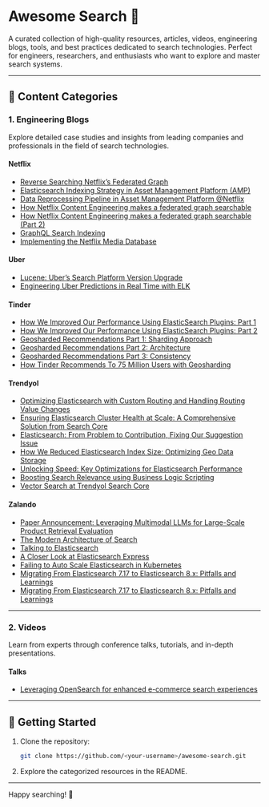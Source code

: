# Awesome Search 🚀

A curated collection of high-quality resources, articles, videos, engineering blogs, tools, and best practices dedicated to search technologies. Perfect for engineers, researchers, and enthusiasts who want to explore and master search systems.

---

## 📂 Content Categories

### 1. Engineering Blogs
Explore detailed case studies and insights from leading companies and professionals in the field of search technologies.

#### Netflix
- [Reverse Searching Netflix’s Federated Graph](https://netflixtechblog.com/reverse-searching-netflixs-federated-graph-222ac5d23576)
- [Elasticsearch Indexing Strategy in Asset Management Platform (AMP)](https://netflixtechblog.com/elasticsearch-indexing-strategy-in-asset-management-platform-amp-99332231e541)
- [Data Reprocessing Pipeline in Asset Management Platform @Netflix](https://netflixtechblog.com/data-reprocessing-pipeline-in-asset-management-platform-netflix-46fe225c35c9)
- [How Netflix Content Engineering makes a federated graph searchable](https://netflixtechblog.com/how-netflix-content-engineering-makes-a-federated-graph-searchable-5c0c1c7d7eaf)
- [How Netflix Content Engineering makes a federated graph searchable (Part 2)](https://netflixtechblog.com/how-netflix-content-engineering-makes-a-federated-graph-searchable-part-2-49348511c06c)
- [GraphQL Search Indexing](https://netflixtechblog.com/graphql-search-indexing-334c92e0d8d5)
- [Implementing the Netflix Media Database](https://netflixtechblog.com/implementing-the-netflix-media-database-53b5a840b42a)

#### Uber
- [Lucene: Uber’s Search Platform Version Upgrade](https://www.uber.com/en-TR/blog/lucene-version-upgrade/)
- [Engineering Uber Predictions in Real Time with ELK](https://www.uber.com/blog/elk/)
  
#### Tinder
- [How We Improved Our Performance Using ElasticSearch Plugins: Part 1](https://medium.com/tinder/how-we-improved-our-performance-using-elasticsearch-plugins-part-1-b0850a7e5224)
- [How We Improved Our Performance Using ElasticSearch Plugins: Part 2](https://medium.com/tinder/how-we-improved-our-performance-using-elasticsearch-plugins-part-2-b051da2ee85b)
- [Geosharded Recommendations Part 1: Sharding Approach](https://medium.com/tinder/geosharded-recommendations-part-1-sharding-approach-d5d54e0ec77a)
- [Geosharded Recommendations Part 2: Architecture](https://medium.com/tinder/geosharded-recommendations-part-2-architecture-3396a8a7efb)
- [Geosharded Recommendations Part 3: Consistency](https://medium.com/tinder/geosharded-recommendations-part-3-consistency-2d2cb2f0594b)
- [How Tinder Recommends To 75 Million Users with Geosharding](https://blog.bytebytego.com/p/how-tinder-recommends-to-75-million)
  
#### Trendyol
- [Optimizing Elasticsearch with Custom Routing and Handling Routing Value Changes](https://medium.com/trendyol-tech/optimizing-elasticsearch-with-custom-routing-and-handling-routing-value-changes-25e5b0202c0c)
- [Ensuring Elasticsearch Cluster Health at Scale: A Comprehensive Solution from Search Core](https://medium.com/trendyol-tech/ensuring-elasticsearch-cluster-health-at-scale-a-comprehensive-solution-from-search-core-1b4be52adc06)
- [Elasticsearch: From Problem to Contribution, Fixing Our Suggestion Issue](https://medium.com/trendyol-tech/elasticsearch-from-problem-to-contribution-fixing-our-suggestion-issue-50a621c0b7ab)
- [How We Reduced Elasticsearch Index Size: Optimizing Geo Data Storage](https://medium.com/trendyol-tech/how-we-reduced-elasticsearch-index-size-optimizing-geo-data-storage-70b441e1e3d2)
- [Unlocking Speed: Key Optimizations for Elasticsearch Performance](https://medium.com/trendyol-tech/unlocking-speed-key-optimizations-for-elasticsearch-performance-20af2cb4ac87)
- [Boosting Search Relevance using Business Logic Scripting](https://medium.com/trendyol-tech/boosting-search-relevance-using-business-logic-scripting-b1620f2a4e90)
- [Vector Search at Trendyol Search Core](https://medium.com/trendyol-tech/vector-search-at-trendyol-search-core-42e52f9c7bb9)

#### Zalando
- [Paper Announcement: Leveraging Multimodal LLMs for Large-Scale Product Retrieval Evaluation](https://engineering.zalando.com/posts/2024/11/llm-as-a-judge-relevance-assessment-paper-announcement.html)
- [The Modern Architecture of Search](https://engineering.zalando.com/posts/2017/06/the-modern-architecture-of-search.html)
- [Talking to Elasticsearch](https://engineering.zalando.com/posts/2016/12/get-your-application-or-cluster-talking-to-elasticsearch.html)
- [A Closer Look at Elasticsearch Express](https://engineering.zalando.com/posts/2016/11/a-closer-look-at-elasticsearch-express.html)
- [Failing to Auto Scale Elasticsearch in Kubernetes](https://engineering.zalando.com/posts/2024/06/failing-to-auto-scale-elasticsearch-in-kubernetes.html)
- [Migrating From Elasticsearch 7.17 to Elasticsearch 8.x: Pitfalls and Learnings](https://engineering.zalando.com/posts/2023/11/migrating-from-elasticsearch-7-to-8-learnings.html)
- [Migrating From Elasticsearch 7.17 to Elasticsearch 8.x: Pitfalls and Learnings](https://engineering.zalando.com/posts/2023/11/migrating-from-elasticsearch-7-to-8-learnings.html)

---

### 2. Videos
Learn from experts through conference talks, tutorials, and in-depth presentations.

#### Talks
- [Leveraging OpenSearch for enhanced e-commerce search experiences](https://www.youtube.com/watch?v=GpkHEDpoDRA&t)

---

## 🔗 Getting Started

1. Clone the repository:
   ```bash
   git clone https://github.com/<your-username>/awesome-search.git
   ```
2. Explore the categorized resources in the README.
---

Happy searching! 🎉
